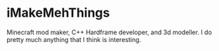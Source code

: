 # iMakeMehThings #

Minecraft mod maker, C++ Hardframe developer, and 3d modeller. I do pretty much anything that I think is interesting.
